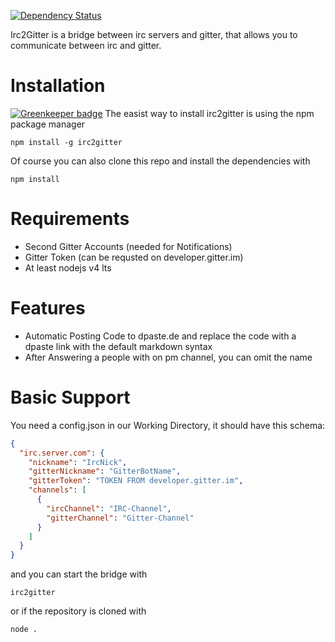 [![Dependency Status](https://david-dm.org/shyim/irc2gitter.svg)](https://david-dm.org/shyim/irc2gitter)

Irc2Gitter is a bridge between irc servers and gitter, that allows you to communicate between irc and gitter.

# Installation

[![Greenkeeper badge](https://badges.greenkeeper.io/shyim/Irc2Gitter.svg)](https://greenkeeper.io/)
The easist way to install irc2gitter is using the npm package manager
```
npm install -g irc2gitter
```
Of course you can also clone this repo and install the dependencies with
```
npm install
```

# Requirements
- Second Gitter Accounts (needed for Notifications)
- Gitter Token (can be requsted on developer.gitter.im)
- At least nodejs v4 lts

# Features
- Automatic Posting Code to dpaste.de and replace the code with a dpaste link with the default markdown syntax
- After Answering a people with on pm channel, you can omit the name

# Basic Support
You need a config.json in our Working Directory, it should have this schema:
```json
{
  "irc.server.com": {
    "nickname": "IrcNick",
    "gitterNickname": "GitterBotName",
    "gitterToken": "TOKEN FROM developer.gitter.im",
    "channels": [
      {
        "ircChannel": "IRC-Channel",
        "gitterChannel": "Gitter-Channel"
      }
    ]
  }
}
```

and you can start the bridge with
```
irc2gitter
```
or if the repository is cloned with
```
node .
```
